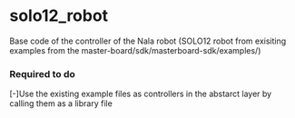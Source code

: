 # solo12_robot

Base code of the controller of the Nala robot (SOLO12 robot from exisiting examples from the master-board/sdk/masterboard-sdk/examples/)

### Required to do

[-]Use the existing example files as controllers in the abstarct layer by calling them as a library file
